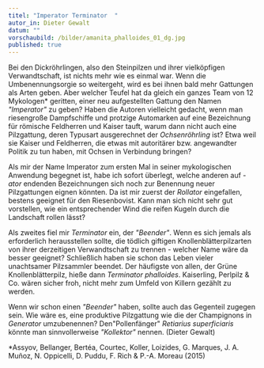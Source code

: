 ```yaml
---
titel: "Imperator Terminator  "
autor_in: Dieter Gewalt
datum: ""
vorschaubild: /bilder/amanita_phalloides_01_dg.jpg
published: true
---
```

Bei den Dickröhrlingen, also den Steinpilzen und ihrer vielköpfigen Verwandtschaft, ist nichts mehr wie es einmal war. Wenn die Umbenennungsorgie so weitergeht, wird es bei ihnen bald mehr Gattungen als Arten geben. Aber welcher Teufel hat da gleich ein ganzes Team von 12 Mykologen* geritten, einer neu aufgestellten Gattung den Namen *"Imperator"* zu geben? Haben die Autoren vielleicht gedacht, wenn man riesengroße Dampfschiffe und protzige Automarken auf eine Bezeichnung für römische Feldherren und Kaiser tauft, warum dann nicht auch eine Pilzgattung, deren Typusart ausgerechnet der *Ochsenröhrling* ist? Etwa weil sie Kaiser und Feldherren, die etwas mit autoritärer bzw. angewandter Politik zu tun haben, mit Ochsen in Verbindung bringen?

Als mir der Name Imperator  zum ersten Mal in seiner mykologischen Anwendung begegnet ist, habe ich sofort überlegt, welche anderen auf *\-ator* endenden Bezeichnungen sich noch zur Benennung neuer Pilzgattungen eignen könnten. Da ist mir zuerst der *Rollator* eingefallen, bestens geeignet für den Riesenbovist. Kann man sich nicht sehr gut vorstellen, wie ein entsprechender Wind die reifen Kugeln durch die Landschaft rollen lässt?

Als zweites fiel mir *Terminator* ein, der *"Beender"*. Wenn es sich jemals als erforderlich herausstellen sollte, die tödlich giftigen Knollenblätterpilzarten von ihrer derzeitigen Verwandtschaft zu trennen - welcher Name wäre da besser geeignet? Schließlich haben sie schon das Leben vieler unachtsamer Pilzsammler beendet. Der häufigste von allen, der Grüne Knollenblätterpilz, hieße dann *Terminator phalloides*. Kaiserling, Perlpilz & Co. wären sicher froh, nicht mehr zum Umfeld von Killern gezählt zu werden.

Wenn wir schon einen *"Beender"* haben, sollte auch das Gegenteil zugegen sein. Wie wäre es, eine produktive Pilzgattung wie die der Champignons in *Generator* umzubenennen? Den"Pollenfänger" *Retiarius superficiaris*  könnte man sinnvollerweise *"Kollektor"* nennen.   (Dieter Gewalt) 

\*Assyov, Bellanger, Bertéa, Courtec, Koller, Loizides, G. Marques, J. A. Muñoz, N. Oppicelli, D. Puddu, F. Rich & P.-A. Moreau (2015)